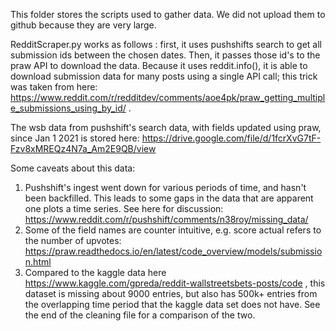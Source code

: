 This folder stores the scripts used to gather data. We did not upload them to github because they are very large.

RedditScraper.py works as follows : first, it uses pushshifts search to get all submission ids between the chosen dates. Then, it passes those id's to the praw API to download the data. Because it uses reddit.info(), it is able to download submission data for many posts using a single API call; this trick was taken from here: https://www.reddit.com/r/redditdev/comments/aoe4pk/praw_getting_multiple_submissions_using_by_id/ .

The wsb data from pushshift's search data, with fields updated using praw, since Jan 1 2021 is stored here: https://drive.google.com/file/d/1fcrXvG7tF-Fzv8xMREQz4N7a_Am2E9QB/view

Some caveats about this data:

1. Pushshift's ingest went down for various periods of time, and hasn't been backfilled. This leads to some gaps in the data that are apparent one plots a time series. See here for discussion: https://www.reddit.com/r/pushshift/comments/n38roy/missing_data/
2. Some of the field names are counter intuitive, e.g. score actual refers to the number of upvotes: https://praw.readthedocs.io/en/latest/code_overview/models/submission.html
3. Compared to the kaggle data here https://www.kaggle.com/gpreda/reddit-wallstreetsbets-posts/code , this dataset is missing about 9000 entries, but also has 500k+ entries from the overlapping time period that the kaggle data set does not have. See the end of the cleaning file for a comparison of the two.

